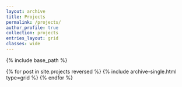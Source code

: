 ```yaml
---
layout: archive
title: Projects
permalink: /projects/
author_profile: true
collection: projects
entries_layout: grid
classes: wide
---
```


{% include base_path %}

{% for post in site.projects reversed %}
  {% include archive-single.html type=grid %}
{% endfor %}
